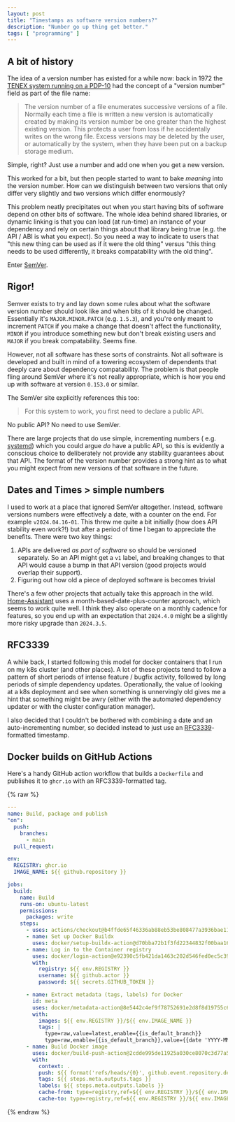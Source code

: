 ```yaml
---
layout: post
title: "Timestamps as software version numbers?"
description: "Number go up thing get better."
tags: [ "programming" ]
---
```


## A bit of history

The idea of a version number has existed for a while now: back in 1972
the [TENEX system running on a PDP-10](https://www.researchgate.net/publication/220421975_TENEX_a_paged_time_sharing_system_for_the_PDP_-_10)
had the concept of a "version number" field as part of the file name:

> The version number of a file enumerates successive versions of a file. Normally each time a file is written a new
> version is automatically created by making its version number be one greater than the highest existing version. This
> protects a user from loss if he accidentally writes on the wrong file. Excess versions may be deleted by the user, or
> automatically by the system, when they have been put on a backup storage medium.

Simple, right? Just use a number and add one when you get a new version.

This worked for a bit, but then people started to want to bake _meaning_ into the version number. How can we distinguish
between two versions that only differ very slightly and two versions which differ enormously?

This problem neatly precipitates out when you start having bits of software depend on other bits of software. The whole
idea behind shared libraries, or dynamic linking is that you can load (at run-time) an instance of your dependency and
rely on certain things about that library being true (e.g. the API / ABI is what you expect). So you need a way to
indicate to users that "this new thing can be used as if it were the old thing" versus "this thing needs to be used
differently, it breaks compatability with the old thing".

Enter [SemVer](https://semver.org/).

## Rigor!

Semver exists to try and lay down some rules about what the software version number should look like and when bits of it
should be changed. Essentially it's `MAJOR.MINOR.PATCH` (e.g. `1.5.3`), and you're only meant to increment `PATCH` if
you make a change that doesn't affect the functionality, `MINOR` if you introduce something new but don't break existing
users and `MAJOR` if you break compatability. Seems fine.

However, not all software has these sorts of constraints. Not all software is developed and built in mind of a towering
ecosystem of dependents that deeply care about dependency compatability. The problem is that people fling around SemVer
where it's not really appropriate, which is how you end up with software at version `0.153.0` or similar.

The SemVer site explicitly references this too:

> For this system to work, you first need to declare a public API.

No public API? No need to use SemVer.

There are large projects that do use simple, incrementing numbers (
e.g. [systemd](https://github.com/systemd/systemd/releases)) which you could argue _do_ have a public API, so this is
evidently a conscious choice to deliberately not provide any stability guarantees about that API. The format of the
version number provides a strong hint as to what you might expect from new versions of that software in the future.

## Dates and Times > simple numbers

I used to work at a place that ignored SemVer altogether. Instead, software versions numbers were effectively a date,
with a counter on the end. For example `v2024.04.16-01`. This threw me quite a bit initially (how does API stability
even work?!) but after a period of time I began to appreciate the benefits. There were two key things:

1. APIs are delivered _as part of software_ so should be versioned separately. So an API might get a `v1` label, and
   breaking changes to that API would cause a bump in that API version (good projects would overlap their support).
2. Figuring out how old a piece of deployed software is becomes trivial

There's a few other projects that actually take this approach in the
wild. [Home-Assistant](https://github.com/home-assistant/core/releases) uses a month-based-date-plus-counter approach,
which seems to work quite well. I think they also operate on a monthly cadence for features, so you end up with an
expectation that `2024.4.0` might be a slightly more risky upgrade than `2024.3.5`.

## RFC3339

A while back, I started following this model for docker containers that I run on my k8s cluster (and other places). A
lot of these projects tend to follow a pattern of short periods of intense feature / bugfix activity, followed by long
periods of simple dependency updates. Operationally, the value of looking at a k8s deployment and see when something is
unnervingly old gives me a hint that something might be awry (either with the automated dependency updater or with the
cluster configuration manager).

I also decided that I couldn't be bothered with combining a date and an auto-incrementing number, so decided instead to
just use an [RFC3339](https://datatracker.ietf.org/doc/html/rfc3339)-formatted timestamp.

## Docker builds on GitHub Actions

Here's a handy GitHub action workflow that builds a `Dockerfile` and publishes it to `ghcr.io` with an RFC3339-formatted
tag.

{% raw %}

```yaml
---
name: Build, package and publish
"on":
  push:
    branches:
      - main
  pull_request:

env:
  REGISTRY: ghcr.io
  IMAGE_NAME: ${{ github.repository }}

jobs:
  build:
    name: Build
    runs-on: ubuntu-latest
    permissions:
      packages: write
    steps:
      - uses: actions/checkout@b4ffde65f46336ab88eb53be808477a3936bae11 # v4
      - name: Set up Docker Buildx
        uses: docker/setup-buildx-action@d70bba72b1f3fd22344832f00baa16ece964efeb # v3
      - name: Log in to the Container registry
        uses: docker/login-action@e92390c5fb421da1463c202d546fed0ec5c39f20 # v3
        with:
          registry: ${{ env.REGISTRY }}
          username: ${{ github.actor }}
          password: ${{ secrets.GITHUB_TOKEN }}

      - name: Extract metadata (tags, labels) for Docker
        id: meta
        uses: docker/metadata-action@8e5442c4ef9f78752691e2d8f8d19755c6f78e81 # v5
        with:
          images: ${{ env.REGISTRY }}/${{ env.IMAGE_NAME }}
          tags: |
            type=raw,value=latest,enable={{is_default_branch}}
            type=raw,enable={{is_default_branch}},value={{date 'YYYY-MM-DDTHH.mm.ss' tz='UTC'}}
      - name: Build Docker image
        uses: docker/build-push-action@2cdde995de11925a030ce8070c3d77a52ffcf1c0 # v5
        with:
          context: .
          push: ${{ format('refs/heads/{0}', github.event.repository.default_branch) == github.ref }}
          tags: ${{ steps.meta.outputs.tags }}
          labels: ${{ steps.meta.outputs.labels }}
          cache-from: type=registry,ref=${{ env.REGISTRY }}/${{ env.IMAGE_NAME }}:build-cache
          cache-to: type=registry,ref=${{ env.REGISTRY }}/${{ env.IMAGE_NAME }}:build-cache,mode=max
```

{% endraw %}
